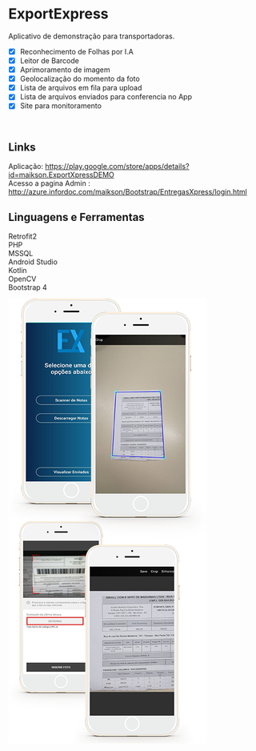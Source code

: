 # ExportExpress
Aplicativo de demonstração para transportadoras.
<br>
- [x] Reconhecimento de Folhas por I.A
- [x] Leitor de Barcode
- [x] Aprimoramento de imagem
- [x] Geolocalização do momento da foto
- [x] Lista de arquivos em fila para upload
- [x] Lista de arquivos enviados para conferencia no App
- [x] Site para monitoramento
<br>

## Links
Aplicação: https://play.google.com/store/apps/details?id=maikson.ExportXpressDEMO <br>
Acesso a pagina Admin : http://azure.infordoc.com/maikson/Bootstrap/EntregasXpress/login.html <br>

## Linguagens e Ferramentas
Retrofit2 <br>
PHP <br>
MSSQL <br>
Android Studio <br>
Kotlin <br>
OpenCV <br>
Bootstrap 4 <br>

![](img/EntregasXpress.png)
